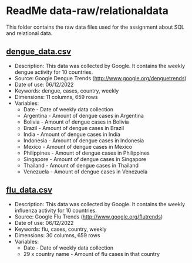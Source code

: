 # ReadMe data-raw/relationaldata

This folder contains the raw data files used for the assignment about SQL and relational data.

## [dengue_data.csv](https://github.com/mirthhe/mirthhe.github.io/blob/main/data-raw/relationaldata/dengue_data.csv)

- Description: This data was collected by Google. It contains the weekly dengue activity for 10 countries.
- Source: Google Dengue Trends (http://www.google.org/denguetrends)
- Date of use: 06/12/2022
- Keywords: dengue, cases, country, weekly
- Dimensions: 11 columns, 659 rows
- Variables:
    - Date - Date of weekly data collection
    - Argentina - Amount of dengue cases in Argentina
    - Bolivia - Amount of dengue cases in Bolivia
    - Brazil - Amount of dengue cases in Brazil
    - India - Amount of dengue cases in India
    - Indonesia - Amount of dengue cases in Indonesia
    - Mexico - Amount of dengue cases in Mexico
    - Philippines - Amount of dengue cases in Philippines
    - Singapore - Amount of dengue cases in Singapore
    - Thailand - Amount of dengue cases in Thailand
    - Venezuela - Amount of dengue cases in Venezuela


## [flu_data.csv](https://github.com/mirthhe/mirthhe.github.io/blob/main/data-raw/relationaldata/flu_data.csv)

- Description: This data was collected by Google. It contains the weekly influenza activity for 10 countries.
- Source: Google Flu Trends (http://www.google.org/flutrends)
- Date of use: 06/12/2022
- Keywords: flu, cases, country, weekly
- Dimensions: 30 columns, 659 rows
- Variables:
    - Date - Date of weekly data collection
    - 29 x country name - Amount of flu cases in that country
